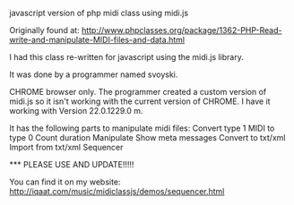javascript version of php midi class using midi.js

Originally found at:
http://www.phpclasses.org/package/1362-PHP-Read-write-and-manipulate-MIDI-files-and-data.html

I had this class re-written for javascript using the midi.js library.

It was done by a programmer named svoyski.

CHROME browser only.  The programmer created a custom version of midi.js
so it isn't working with the current version of CHROME.  I have it
working with Version 22.0.1229.0 m.

It has the following parts to manipulate midi files:
Convert type 1 MIDI to type 0
Count duration
Manipulate
Show meta messages
Convert to txt/xml
Import from txt/xml
Sequencer

*** PLEASE USE AND UPDATE!!!!!


You can find it on my website:
http://iqaat.com/music/midiclassjs/demos/sequencer.html
